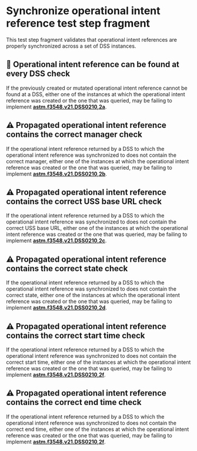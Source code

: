 # Synchronize operational intent reference test step fragment

This test step fragment validates that operational intent references are properly synchronized across a set of DSS instances.

## 🛑 Operational intent reference can be found at every DSS check

If the previously created or mutated operational intent reference cannot be found at a DSS, either one of the instances at which the operational intent reference was created or the one that was queried,
may be failing to implement **[astm.f3548.v21.DSS0210,2a](../../../../../../requirements/astm/f3548/v21.md)**.

## ⚠️ Propagated operational intent reference contains the correct manager check

If the operational intent reference returned by a DSS to which the operational intent reference was synchronized to does not contain the correct manager,
either one of the instances at which the operational intent reference was created or the one that was queried, may be failing to implement **[astm.f3548.v21.DSS0210,2b](../../../../../../requirements/astm/f3548/v21.md)**.

## ⚠️ Propagated operational intent reference contains the correct USS base URL check

If the operational intent reference returned by a DSS to which the operational intent reference was synchronized to does not contain the correct USS base URL,
either one of the instances at which the operational intent reference was created or the one that was queried, may be failing to implement **[astm.f3548.v21.DSS0210,2c](../../../../../../requirements/astm/f3548/v21.md)**.

## ⚠️ Propagated operational intent reference contains the correct state check

If the operational intent reference returned by a DSS to which the operational intent reference was synchronized to does not contain the correct state,
either one of the instances at which the operational intent reference was created or the one that was queried, may be failing to implement **[astm.f3548.v21.DSS0210,2d](../../../../../../requirements/astm/f3548/v21.md)**.

## ⚠️ Propagated operational intent reference contains the correct start time check

If the operational intent reference returned by a DSS to which the operational intent reference was synchronized to does not contain the correct start time,
either one of the instances at which the operational intent reference was created or the one that was queried, may be failing to implement **[astm.f3548.v21.DSS0210,2f](../../../../../../requirements/astm/f3548/v21.md)**.

## ⚠️ Propagated operational intent reference contains the correct end time check

If the operational intent reference returned by a DSS to which the operational intent reference was synchronized to does not contain the correct end time,
either one of the instances at which the operational intent reference was created or the one that was queried, may be failing to implement **[astm.f3548.v21.DSS0210,2f](../../../../../../requirements/astm/f3548/v21.md)**.
